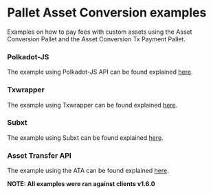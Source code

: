 # Pallet Asset Conversion examples

Examples on how to pay fees with custom assets using the Asset Conversion Pallet and the Asset Conversion Tx Payment Pallet.

### Polkadot-JS

The example using Polkadot-JS API can be found explained [here](./polkadot-js/docs/README.md).

### Txwrapper

The example using Txwrapper can be found explained [here](https://github.com/paritytech/txwrapper-core/tree/main/packages/txwrapper-examples/assetHubKusama).

### Subxt

The example using Subxt can be found explained [here](./subxt/docs/README.md).

### Asset Transfer API

The example using the ATA can be found explained [here](https://github.com/paritytech/asset-transfer-api/tree/main/examples).

**NOTE: All examples were ran against clients v1.6.0**
